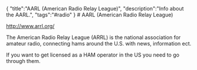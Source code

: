 <steelsky>
{
  "title":"AARL (American Radio  Relay League)",
  "description":"Info about the AARL.",
  "tags":"#radio"
}
</steelsky>
# AARL (American Radio  Relay League)

http://www.arrl.org/

The American Radio  Relay League (ARRL) is the national association for amateur radio, connecting  hams around the U.S. with news, information ect.

If you want to get licensed as a HAM operator in the US you need to go through them. 